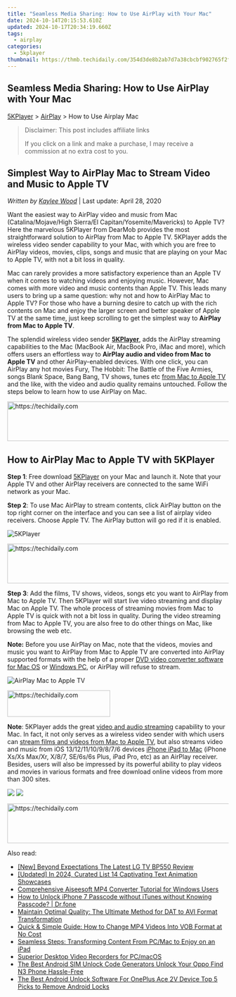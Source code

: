 ```yaml
---
title: "Seamless Media Sharing: How to Use AirPlay with Your Mac"
date: 2024-10-14T20:15:53.610Z
updated: 2024-10-17T20:34:19.660Z
tags:
  - airplay
categories:
  - 5kplayer
thumbnail: https://thmb.techidaily.com/354d3de8b2ab7d7a38cbcbf902765f2fb1bfbf3c885557e06e23ea74d7f6110b.jpg
---
```


## Seamless Media Sharing: How to Use AirPlay with Your Mac

[5KPlayer](https://tools.techidaily.com/5kplayer/products/) \> [AirPlay](https://tools.techidaily.com/5kplayer/airplay/) \> How to Use Airplay Mac

>  Disclaimer: This post includes affiliate links
>
>  If you click on a link and make a purchase, I may receive a commission at no extra cost to you.
>

## Simplest Way to AirPlay Mac to Stream Video and Music to Apple TV

 _Written by [Kaylee Wood](https://www.quora.com/profile/Amanda-Hu-21)_ | Last update: April 28, 2020

Want the easiest way to AirPlay video and music from Mac (Catalina/Mojave/High Sierra/El Capitan/Yosemite/Mavericks) to Apple TV? Here the marvelous 5KPlayer from DearMob provides the most straightforward solution to AirPlay from Mac to Apple TV. 5KPlayer adds the wireless video sender capability to your Mac, with which you are free to AirPlay videos, movies, clips, songs and music that are playing on your Mac to Apple TV, with not a bit loss in quality. 

Mac can rarely provides a more satisfactory experience than an Apple TV when it comes to watching videos and enjoying music. However, Mac comes with more video and music contents than Apple TV. This leads many users to bring up a same question: why not and how to AirPlay Mac to Apple TV? For those who have a burning desire to catch up with the rich contents on Mac and enjoy the larger screen and better speaker of Apple TV at the same time, just keep scrolling to get the simplest way to **AirPlay from Mac to Apple TV**. 

The splendid wireless video sender [**5KPlayer**](https://tools.techidaily.com/5kplayer/products/), adds the AirPlay streaming capabilities to the Mac (MacBook Air, MacBook Pro, iMac and more), which offers users an effortless way to **AirPlay audio and video from Mac to Apple TV** and other AirPlay-enabled devices. With one click, you can AirPlay any hot movies Fury, The Hobbit: The Battle of the Five Armies, songs Blank Space, Bang Bang, TV shows, tunes etc [from Mac to Apple TV](https://tools.techidaily.com/5kplayer/airplay/) and the like, with the video and audio quality remains untouched. Follow the steps below to learn how to use AirPlay on Mac.

<!-- affiliate ads begin -->
<a href="https://coinrule.sjv.io/c/5597632/1958378/18409" target="_top" id="1958378">
  <img src="//a.impactradius-go.com/display-ad/18409-1958378" border="0" alt="https://techidaily.com" width="728" height="90"/>
</a>
<img height="0" width="0" src="https://coinrule.sjv.io/i/5597632/1958378/18409" style="position:absolute;visibility:hidden;" border="0" />
<!-- affiliate ads end -->

## How to AirPlay Mac to Apple TV with 5KPlayer

**Step 1**: Free download [5KPlayer](https://tools.techidaily.com/5kplayer/products/) on your Mac and launch it. Note that your Apple TV and other AirPlay receivers are connected to the same WiFi network as your Mac.

**Step 2**: To use Mac AirPlay to stream contents, click AirPlay button on the top right corner on the interface and you can see a list of airplay video receivers. Choose Apple TV. The AirPlay button will go red if it is enabled.

![5KPlayer](https://www.5kplayer.com/airplay/img/5kplayer-airplay.jpg) 

<!-- affiliate ads begin -->
<a href="https://appsumo.8odi.net/c/5597632/2151888/7443" target="_top" id="2151888">
  <img src="//a.impactradius-go.com/display-ad/7443-2151888" border="0" alt="https://techidaily.com" width="600" height="90"/>
</a>
<img height="0" width="0" src="https://appsumo.8odi.net/i/5597632/2151888/7443" style="position:absolute;visibility:hidden;" border="0" />
<!-- affiliate ads end -->

**Step 3**: Add the films, TV shows, videos, songs etc you want to AirPlay from Mac to Apple TV. Then 5KPlayer will start live video streaming and display Mac on Apple TV. The whole process of streaming movies from Mac to Apple TV is quick with not a bit loss in quality. During the video streaming from Mac to Apple TV, you are also free to do other things on Mac, like browsing the web etc. 

**Note:** Before you use AirPlay on Mac, note that the videos, movies and music you want to AirPlay from Mac to Apple TV are converted into AirPlay supported formats with the help of a proper [DVD video converter software for Mac OS](https://tools.techidaily.com/5kplayer/products/) or [Windows PC](https://tools.techidaily.com/5kplayer/products/), or AirPlay will refuse to stream.

![AirPlay Mac to Apple TV](https://www.5kplayer.com/airplay/img/airplay-videos.jpg) 

<!-- affiliate ads begin -->
<a href="https://25home.pxf.io/c/5597632/2148640/16836" target="_top" id="2148640">
  <img src="//a.impactradius-go.com/display-ad/16836-2148640" border="0" alt="https://techidaily.com" width="234" height="60"/>
</a>
<img height="0" width="0" src="https://25home.pxf.io/i/5597632/2148640/16836" style="position:absolute;visibility:hidden;" border="0" />
<!-- affiliate ads end -->

**Note**: 5KPlayer adds the great [video and audio streaming](https://tools.techidaily.com/5kplayer/airplay/) capability to your Mac. In fact, it not only serves as a wireless video sender with which users can [stream films and videos from Mac to Apple TV](https://tools.techidaily.com/5kplayer/airplay/), but also streams video and music from iOS 13/12/11/10/9/8/7/6 devices [iPhone iPad to Mac](https://tools.techidaily.com/5kplayer/airplay/) (iPhone Xs/Xs Max/Xr, X/8/7, SE/6s/6s Plus, iPad Pro, etc) as an AirPlay receiver. Besides, users will also be impressed by its powerful ability to play videos and movies in various formats and free download online videos from more than 300 sites.

[![](https://www.5kplayer.com/airplay/../button/freedownbackmac.png)](https://tools.techidaily.com/5kplayer/products/) [![](https://www.5kplayer.com/airplay/../button/freedownwhitewin.png)](https://tools.techidaily.com/5kplayer/products/)

<!-- affiliate ads begin -->
<a href="https://unicoeye.pxf.io/c/5597632/2134218/18498" target="_top" id="2134218">
  <img src="//a.impactradius-go.com/display-ad/18498-2134218" border="0" alt="https://techidaily.com" width="728" height="90"/>
</a>
<img height="0" width="0" src="https://unicoeye.pxf.io/i/5597632/2134218/18498" style="position:absolute;visibility:hidden;" border="0" />
<!-- affiliate ads end -->

<ins class="adsbygoogle"
     style="display:block"
     data-ad-format="autorelaxed"
     data-ad-client="ca-pub-7571918770474297"
     data-ad-slot="1223367746"></ins>

<ins class="adsbygoogle"
     style="display:block"
     data-ad-client="ca-pub-7571918770474297"
     data-ad-slot="8358498916"
     data-ad-format="auto"
     data-full-width-responsive="true"></ins>

<span class="atpl-alsoreadstyle">Also read:</span>
<div><ul>
<li><a href="https://extra-resources.techidaily.com/new-beyond-expectations-the-latest-lg-tv-bp550-review/"><u>[New] Beyond Expectations The Latest LG TV BP550 Review</u></a></li>
<li><a href="https://fox-links.techidaily.com/updated-in-2024-curated-list-14-captivating-text-animation-showcases/"><u>[Updated] In 2024, Curated List 14 Captivating Text Animation Showcases</u></a></li>
<li><a href="https://media-tips.techidaily.com/comprehensive-aiseesoft-mp4-converter-tutorial-for-windows-users/"><u>Comprehensive Aiseesoft MP4 Converter Tutorial for Windows Users</u></a></li>
<li><a href="https://iphone-unlock.techidaily.com/how-to-unlock-iphone-7-passcode-without-itunes-without-knowing-passcode-drfone-by-drfone-ios/"><u>How to Unlock iPhone 7 Passcode without iTunes without Knowing Passcode? | Dr.fone</u></a></li>
<li><a href="https://media-tips.techidaily.com/maintain-optimal-quality-the-ultimate-method-for-dat-to-avi-format-transformation/"><u>Maintain Optimal Quality: The Ultimate Method for DAT to AVI Format Transformation</u></a></li>
<li><a href="https://media-tips.techidaily.com/quick-and-simple-guide-how-to-change-mp4-videos-into-vob-format-at-no-cost/"><u>Quick & Simple Guide: How to Change MP4 Videos Into VOB Format at No Cost</u></a></li>
<li><a href="https://media-tips.techidaily.com/seamless-steps-transforming-content-from-pcmac-to-enjoy-on-an-ipad/"><u>Seamless Steps: Transforming Content From PC/Mac to Enjoy on an iPad</u></a></li>
<li><a href="https://desktop-recording.techidaily.com/superior-desktop-video-recorders-for-pcmacos/"><u>Superior Desktop Video Recorders for PC/macOS</u></a></li>
<li><a href="https://sim-unlock.techidaily.com/the-best-android-sim-unlock-code-generators-unlock-your-oppo-find-n3-phone-hassle-free-by-drfone-android/"><u>The Best Android SIM Unlock Code Generators Unlock Your Oppo Find N3 Phone Hassle-Free</u></a></li>
<li><a href="https://sim-unlock.techidaily.com/the-best-android-unlock-software-for-oneplus-ace-2v-device-top-5-picks-to-remove-android-locks-by-drfone-android/"><u>The Best Android Unlock Software For OnePlus Ace 2V Device Top 5 Picks to Remove Android Locks</u></a></li>
</ul></div>

